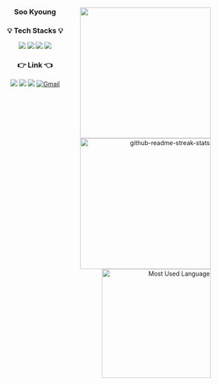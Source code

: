 <div align="center">

<img align="right" src="https://github-readme-stats.vercel.app/api?username=trondi" width="300px" />

<h3> Soo Kyoung</h3>

<h3> 💡 Tech Stacks 💡</h3>

<div align="center">
    <img src="https://img.shields.io/badge/JavaScript-F7DF1E?style=flat-square&logo=JavaScript&logoColor=white"/>
    <img src="https://img.shields.io/badge/React-61DAFB?style=flat-square&logo=React&logoColor=white"/>
    <img src="https://img.shields.io/badge/TypeScript-3178C6?style=flat-square&logo=TypeScript&logoColor=white"/>
    <img src="https://img.shields.io/badge/Redux-3178C6?style=flat-square&logo=Redux&logoColor=white"/>
    <!-- <img src="https://img.shields.io/badge/Node.js-339933?style=flat-square&logo=Node.js&logoColor=white"/>
    <img src="https://img.shields.io/badge/MongoDB-47A248?style=flat-square&logo=MongoDB&logoColor=white"/> -->
    <br />
   
<h3> 👉 Link 👈</h3>

<a href="https://github.com/trondi" target="_blank"><img src="https://img.shields.io/badge/TIL-ffff00?style=flat-square&logo=Github&logoColor=white"  /></a>
<a href="https://github.com/trondi" target="_blank"><img src="https://img.shields.io/badge/Github-ffff?style=flat-square&logo=Github&logoColor=white"  /></a>
<a href="https://trond-soo.tistory.com/" target="_blank"><img src="https://img.shields.io/badge/Blog-ff5722?style=flat-square&logo=Blogger&logoColor=white"  /></a>
<a href="mailto:trond746@gmail.com" target="_blank"><img src="https://img.shields.io/badge/Gmail-D14836?style=flat-square&logo=gmail&logoColor=white"  alt="Gmail" /></a>

</div>
<div align="right">
<img alt="github-readme-streak-stats" align="right" src="https://github-readme-streak-stats.herokuapp.com/?user=trondi&theme=tokyonight" width="300px" />
  </div>
  <div align="right">
<img align="right" alt="Most Used Language" src="https://github-readme-stats.vercel.app/api/top-langs/?username=trondi&layout=compact" width="250" />
</div>
</div>

